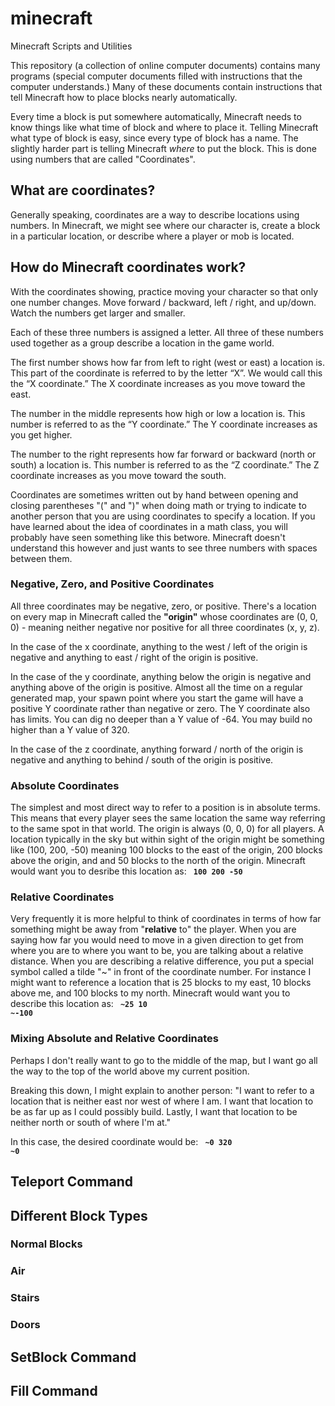 # minecraft
Minecraft Scripts and Utilities

This repository (a collection of online computer documents) contains many programs (special computer documents filled with instructions that the computer understands.)   Many of these documents contain instructions that tell Minecraft how to place blocks nearly automatically.   

Every time a block is put somewhere automatically, Minecraft needs to know things like what time of block and where to place it.   Telling Minecraft what type of block is easy, since every type of block has a name.  The slightly harder part is telling Minecraft *where* to put the block.   This is done using numbers that are called "Coordinates".

<h2>What are coordinates?</h2>   
Generally speaking, coordinates are a way to describe locations using numbers.    In Minecraft, we might see where our character is, create a block in a particular location, or describe where a player or mob is located.

<h2>How do Minecraft coordinates work?</h2>

With the coordinates showing, practice moving your character so that only one number changes.  Move forward / backward, left / right, and up/down.   Watch the numbers get larger and smaller.

Each of these three numbers is assigned a letter.   All three of these numbers used together as a group describe a location in the game world.

The first number shows how far from left to right (west or east) a location is.   This part of the coordinate is referred to by the letter “X”.  We would call this the “X coordinate.”   The X coordinate increases as you move toward the east.

The number in the middle represents how high or low a location is.  This number is referred to as the “Y coordinate.”    The Y coordinate increases as you get higher.

The number to the right represents how far forward or backward (north or south) a location is.  This number is referred to as the “Z coordinate.”   The Z coordinate increases as you move toward the south.

Coordinates are sometimes written out by hand between opening and closing parentheses "(" and ")" when doing math or trying to indicate to another person that you are using coordinates to specify a location.  If you have learned about the idea of coordinates in a math class, you will probably have seen something like this betwore.  Minecraft doesn't understand this however and just wants to see three numbers with spaces between them.

<h3>Negative, Zero, and Positive Coordinates</h3>

All three coordinates may be negative, zero, or positive.   There's a location on every map in Minecraft called the <b>"origin"</b> whose coordinates are (0, 0, 0) - meaning neither negative nor positive for all three coordinates (x, y, z).  

In the case of the x coordinate, anything to the west / left of the origin is negative and anything to east / right of the origin is positive.

In the case of the y coordinate, anything below the origin is negative and anything above of the origin is positive.  Almost all the time on a regular generated map, your spawn point where you start the game will have a positive Y coordinate rather than negative or zero.   The Y coordinate also has limits.  You can dig no deeper than a Y value of -64.   You may build no higher than a Y value of 320.

In the case of the z coordinate, anything forward / north of the origin is negative and anything to behind / south of the origin is positive.

<h3>Absolute Coordinates</h3>

The simplest and most direct way to refer to a position is in absolute terms.   This means that every player sees the same location the same way referring to the same spot in that world.   The origin is always (0, 0, 0) for all players.  A location typically in the sky but within sight of the origin might be something like (100, 200, -50) meaning 100 blocks to the east of the origin, 200 blocks above the origin, and and 50 blocks to the north of the origin.   Minecraft would want you to desribe this location as:
<code>
<b>100 200 -50</b>
</code>

<h3>Relative Coordinates</h3>

Very frequently it is more helpful to think of coordinates in terms of how far something might be away from "<b>relative</b> to" the player.   When you are saying how far you would need to move in a given direction to get from where you are to where you want to be, you are talking about a relative distance.  When you are describing a relative difference, you put a special symbol called a tilde "~" in front of the coordinate number. For instance I might want to reference a location that is 25 blocks to my east, 10 blocks above me, and 100 blocks to my north.  Minecraft would want you to describe this location as:
<code>
<b>~25 10 ~-100</b>
</code>

<h3>Mixing Absolute and Relative Coordinates</h3>

Perhaps I don't really want to go to the middle of the map, but I want go all the way to the top of the world above my current position.

Breaking this down, I might explain to another person:  "I want to refer to a location that is neither east nor west of where I am.  I want that location to be as far up as I could possibly build.   Lastly, I want that location to be neither north or south of where I'm at."

In this case, the desired coordinate would be:
<code>
<b>~0 320 ~0</b>
</code>

<h2>Teleport Command</h2>

<h2>Different Block Types</h2>

<h3>Normal Blocks</h3>

<h3>Air</h3>

<h3>Stairs</h3>

<h3>Doors</h3>


<h2>SetBlock Command</h2>


<h2>Fill Command</h2>



